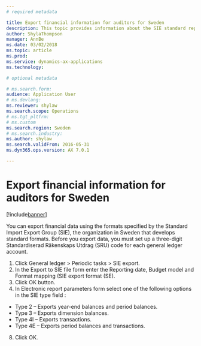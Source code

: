 ```yaml
---
# required metadata

title: Export financial information for auditors for Sweden
description: This topic provides information about the SIE standard report for Poland.
author: ShylaThompson
manager: AnnBe
ms.date: 03/02/2018
ms.topic: article
ms.prod: 
ms.service: dynamics-ax-applications
ms.technology: 

# optional metadata

# ms.search.form:
audience: Application User
# ms.devlang: 
ms.reviewer: shylaw
ms.search.scope: Operations
# ms.tgt_pltfrm: 
# ms.custom
ms.search.region: Sweden
# ms.search.industry: 
ms.author: shylaw
ms.search.validFrom: 2016-05-31
ms.dyn365.ops.version: AX 7.0.1

---
```


# Export financial information for auditors for Sweden

[!include[banner](../includes/banner.md)]

You can export financial data using the formats specified by the Standard Import Export Group (SIE), the organization in Sweden that develops standard formats. Before you export data, you must set up a three-digit Standardiserad Räkenskaps Utdrag (SRU) code for each general ledger account. 

1. Click General ledger > Periodic tasks > SIE export. 
2. In the Export to SIE file form enter the Reporting date, Budget model and Format mapping (SIE export format (SE). 
3. Click OK button. 
4. In Electronic report parameters form select one of the following options in the SIE type field : 
  - Type 2 – Exports year-end balances and period balances. 
  - Type 3 – Exports dimension balances. 
  - Type 4I – Exports transactions. 
  - Type 4E – Exports period balances and transactions. 
8. Click OK. 
